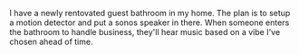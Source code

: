 
I have a newly rentovated guest bathroom in my home. The plan is to setup a motion detector and put a sonos speaker in there. When someone enters the bathroom to handle business, they'll hear music based on a vibe I've chosen ahead of time.